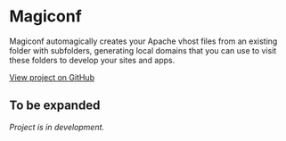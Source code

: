 # Magiconf

Magiconf automagically creates your Apache vhost files from an existing folder with subfolders, generating local domains that you can use to visit these folders to develop your sites and apps.

[View project on GitHub](https://github.com/jelmerdemaat/magiconf)

## To be expanded

*Project is in development.*

